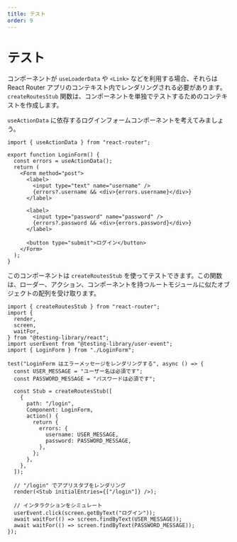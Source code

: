 ```yaml
---
title: テスト
order: 9
---
```


# テスト

コンポーネントが `useLoaderData` や `<Link>` などを利用する場合、それらは React Router アプリのコンテキスト内でレンダリングされる必要があります。`createRoutesStub` 関数は、コンポーネントを単独でテストするためのコンテキストを作成します。

`useActionData` に依存するログインフォームコンポーネントを考えてみましょう。

```tsx
import { useActionData } from "react-router";

export function LoginForm() {
  const errors = useActionData();
  return (
    <Form method="post">
      <label>
        <input type="text" name="username" />
        {errors?.username && <div>{errors.username}</div>}
      </label>

      <label>
        <input type="password" name="password" />
        {errors?.password && <div>{errors.password}</div>}
      </label>

      <button type="submit">ログイン</button>
    </Form>
  );
}
```

このコンポーネントは `createRoutesStub` を使ってテストできます。この関数は、ローダー、アクション、コンポーネントを持つルートモジュールに似たオブジェクトの配列を受け取ります。

```tsx
import { createRoutesStub } from "react-router";
import {
  render,
  screen,
  waitFor,
} from "@testing-library/react";
import userEvent from "@testing-library/user-event";
import { LoginForm } from "./LoginForm";

test("LoginForm はエラーメッセージをレンダリングする", async () => {
  const USER_MESSAGE = "ユーザー名は必須です";
  const PASSWORD_MESSAGE = "パスワードは必須です";

  const Stub = createRoutesStub([
    {
      path: "/login",
      Component: LoginForm,
      action() {
        return {
          errors: {
            username: USER_MESSAGE,
            password: PASSWORD_MESSAGE,
          },
        };
      },
    },
  ]);

  // "/login" でアプリスタブをレンダリング
  render(<Stub initialEntries={["/login"]} />);

  // インタラクションをシミュレート
  userEvent.click(screen.getByText("ログイン"));
  await waitFor(() => screen.findByText(USER_MESSAGE));
  await waitFor(() => screen.findByText(PASSWORD_MESSAGE));
});
```


